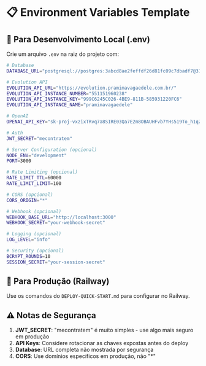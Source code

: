 # 📋 Environment Variables Template

## 🔧 **Para Desenvolvimento Local (.env)**

Crie um arquivo `.env` na raiz do projeto com:

```bash
# Database
DATABASE_URL="postgresql://postgres:3abcd8ae2feffdf26d81fc09c7dbadf7@31.9"

# Evolution API
EVOLUTION_API_URL="https://evolution.pramimavagaedele.com.br/"
EVOLUTION_API_INSTANCE_NUMBER="551151960238"
EVOLUTION_API_INSTANCE_KEY="999C6245C026-4BE9-811B-585931220FC6"
EVOLUTION_API_INSTANCE_NAME="pramimavagaedele"

# OpenAI
OPENAI_API_KEY="sk-proj-vxzixTRvq7a8SIRE03Qa7E2m8OBAUHFvb7YHs519To_h1qZJk"

# Auth
JWT_SECRET="mecontratem"

# Server Configuration (opcional)
NODE_ENV="development"
PORT=3000

# Rate Limiting (opcional)
RATE_LIMIT_TTL=60000
RATE_LIMIT_LIMIT=100

# CORS (opcional)
CORS_ORIGIN="*"

# Webhook (opcional)
WEBHOOK_BASE_URL="http://localhost:3000"
WEBHOOK_SECRET="your-webhook-secret"

# Logging (opcional)
LOG_LEVEL="info"

# Security (opcional)
BCRYPT_ROUNDS=10
SESSION_SECRET="your-session-secret"
```

## 🚀 **Para Produção (Railway)**

Use os comandos do `DEPLOY-QUICK-START.md` para configurar no Railway.

## ⚠️ **Notas de Segurança**

1. **JWT_SECRET**: "mecontratem" é muito simples - use algo mais seguro em produção
2. **API Keys**: Considere rotacionar as chaves expostas antes do deploy
3. **Database**: URL completa não mostrada por segurança
4. **CORS**: Use domínios específicos em produção, não "*"
